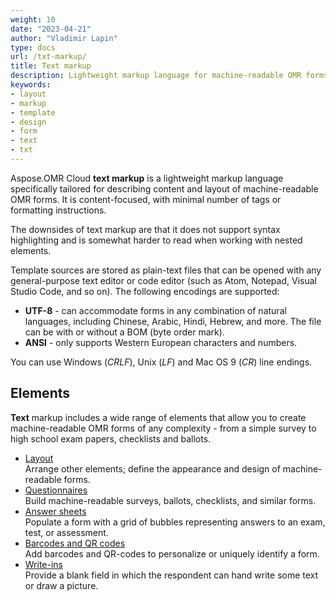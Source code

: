 ```yaml
---
weight: 10
date: "2023-04-21"
author: "Vladimir Lapin"
type: docs
url: /txt-markup/
title: Text markup
description: Lightweight markup language for machine-readable OMR forms specifically tailored for Aspose.OMR Cloud.
keywords:
- layout
- markup
- template
- design
- form
- text
- txt
---
```


Aspose.OMR Cloud **text markup** is a lightweight markup language specifically tailored for describing content and layout of machine-readable OMR forms. It is content-focused, with minimal number of tags or formatting instructions.

The downsides of text markup are that it does not support syntax highlighting and is somewhat harder to read when working with nested elements.

Template sources are stored as plain-text files that can be opened with any general-purpose text editor or code editor (such as Atom, Notepad, Visual Studio Code, and so on). The following encodings are supported:

- **UTF-8** - can accommodate forms in any combination of natural languages, including Chinese, Arabic, Hindi, Hebrew, and more. The file can be with or without a BOM (byte order mark).
- **ANSI** - only supports Western European characters and numbers.

You can use Windows (_CRLF_), Unix (_LF_) and Mac OS 9 (_CR_) line endings.

## Elements

**Text** markup includes a wide range of elements that allow you to create machine-readable OMR forms of any complexity - from a simple survey to high school exam papers, checklists and ballots.

- [Layout](/omr/txt-markup/elements-layout/)  
  Arrange other elements; define the appearance and design of machine-readable forms.
- [Questionnaires](/omr/txt-markup/elements-questionnaire/)  
  Build machine-readable surveys, ballots, checklists, and similar forms.
- [Answer sheets](/omr/txt-markup/elements-bubble-matrix/)  
  Populate a form with a grid of bubbles representing answers to an exam, test, or assessment.
- [Barcodes and QR codes](/omr/txt-markup/elements-barcode/)  
  Add barcodes and QR-codes to personalize or uniquely identify a form.
- [Write-ins](/omr/txt-markup/write_in/)  
  Provide a blank field in which the respondent can hand write some text or draw a picture.
